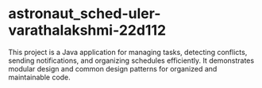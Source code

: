# astronaut_sched-uler-varathalakshmi-22d112
This project is a Java application for managing tasks, detecting conflicts, sending notifications, and organizing schedules efficiently. It demonstrates modular design and common design patterns for organized and maintainable code.
